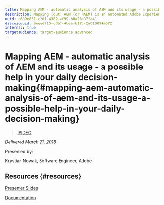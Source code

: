 ```yaml
---
title: Mapping AEM - automatic analysis of AEM and its usage - a possible help in your daily decision-making
description: Mapping (out) AEM (or MAEM) is an automated Adobe Experience Manager comprehension system. It allows to extract and analyse AEM internal information on a set of features and their usage on customer instances. Having gathered MAEM data from a sample of AMS customer AEM instances as well as from pure baseline/vanilla instances across various AEM versions it helps to compare the customisations made by AMS customers against OOTB AEM instances and reason about how various features are used by those customers.
uuid: d689e851-c201-4382-af99-b8a26e87fa41
discoiquuid: 9eeedf15-c8b7-4bee-b17c-2a819094a672
internal: true
targetaudience: target-audience advanced
---
```


# Mapping AEM - automatic analysis of AEM and its usage - a possible help in your daily decision-making{#mapping-aem-automatic-analysis-of-aem-and-its-usage-a-possible-help-in-your-daily-decision-making}

>[!VIDEO](https://video.tv.adobe.com/v/21994/?quality=9)

*Delivered March 21, 2018*

Presented by:

Krystian Nowak, Software Engineer, Adobe

## Resources {#resources}

[Presenter Slides](https://wiki.corp.adobe.com/download/attachments/745013335/Granite_Gems_MAEM_-_mapping_AEM_20180321.html?version=1&modificationDate=1521653307280&api=v2)

[Documentation](https://wiki.corp.adobe.com/display/granite/MAEM)
